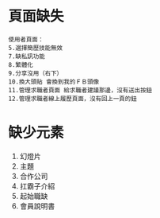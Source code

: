 頁面缺失
===========
	使用者頁面：
	5.選擇簡歷技能無效
	7.缺私訊功能
	8.繁體化
	9.分享沒用（右下）
	10.換大頭貼 會換到我的ＦＢ頭像
	11.管理求職者頁面 給求職者建議那邊，沒有送出按鈕
	12.管理求職者線上履歷頁面，沒有回上一頁的鈕

缺少元素
===========
1. 幻燈片
2. 主題
3. 合作公司
4. 扛霸子介紹
5. 起始職缺
6. 會員說明書
